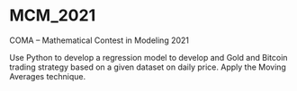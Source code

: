 # MCM_2021
COMA – Mathematical Contest in Modeling 2021

Use Python to develop a regression model to develop and Gold and Bitcoin trading strategy based on a given dataset on daily price. Apply the Moving Averages technique.
